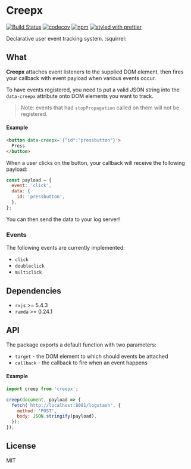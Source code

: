 # Creepx

[![Build Status](https://travis-ci.org/oreqizer/creepx.svg?branch=master)](https://travis-ci.org/oreqizer/creepx)
[![codecov](https://codecov.io/gh/oreqizer/creepx/branch/master/graph/badge.svg)](https://codecov.io/gh/oreqizer/creepx)
[![npm](https://img.shields.io/npm/v/creepx.svg)](https://www.npmjs.com/package/creepx)
[![styled with prettier](https://img.shields.io/badge/styled_with-prettier-ff69b4.svg)](https://github.com/prettier/prettier)

Declarative user event tracking system. :squirrel:

## What

**Creepx** attaches event listeners to the supplied DOM element, then fires your callback with event payload when various events occur.

To have events registered, you need to put a valid JSON string into the `data-creepx` attribute onto DOM elements you want to track.

> Note: events that had `stopPropagation` called on them will not be registered.

#### Example

```html
<button data-creepx='{"id":"pressbutton"}'>
  Press
</button>
```

When a user clicks on the button, your callback will receive the following payload:

```js
const payload = {
  event: 'click',
  data: {
    id: 'pressbutton',
  },
};
```

You can then send the data to your log server!

### Events

The following events are currently implemented:

* `click`
* `doubleclick`
* `multiclick`

## Dependencies

* `rxjs` >= 5.4.3
* `ramda` >= 0.24.1

## API

The package exports a default function with two parameters:

* `target` - the DOM element to which should events be attached
* `callback` - the callback to fire when an event happens

#### Example

```js
import creep from 'creepx';

creep(document, payload => {
  fetch('http://localhost:8081/logstash', {
    method: 'POST',
    body: JSON.stringify(payload),
  });
});
```

## License

MIT
